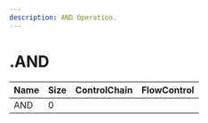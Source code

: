 ```yaml
---
description: AND Operation.
---
```


# .AND

| Name | Size | ControlChain | FlowControl |
| :--- | :--- | :--- | :--- |
| AND | 0 |  |  |
